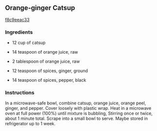## Orange-ginger Catsup

[f8c9eeac33](http://www.food.com/recipe/orange-ginger-catsup-91215)

### Ingredients

 - 12 cup of catsup

 - 14 teaspoon of orange juice, raw

 - 2 tablespoon of orange juice, raw

 - 12 teaspoon of spices, ginger, ground

 - 14 teaspoon of spices, pepper, black

### Instructions

In a microwave-safe bowl, combine catsup, orange juice, orange peel, ginger, and pepper. Cover loosely with plastic wrap. Heat in a microwave oven at full power (100%) until mixture is bubbling, Stirring once or twice, about 1 minute total. Scrape into a small bowl to serve. Maybe stored in refrigerator up to 1 week.